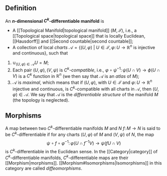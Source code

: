 ## Definition
An **$n$-dimensional $C^k$-differentiable manifold** is
- A [[Topological Manifold|topological manifold]] $(M, \mathscr{T})$, i.e., a [[Topological space|topological space]] that is locally Euclidean, [[Hausdorff]] and [[Second countable|second countable]];
- A collection of local *charts* $\mathscr{A} = \{(U, \varphi)\ |\ U\in \mathscr{T}, \varphi\colon U\to \mathbb{R}^n\text{ is injective and continuous}\}$,
such that
1. $\cup_{(U,\varphi)\in\mathscr{A}}U = M$;
2. Each pair $(U,\varphi), (V, \psi)$ is *$C^k$-compatible*, i.e., $\varphi\circ \psi^{-1}\colon \psi(U\cap V)\to \phi(U\cap V)$ is a $C^k$ function in $\mathbb{R}^n$ (we then say that $\mathscr{A}$ is an *atlas* of $M$);
3. $\mathscr{A}$ is *maximal*, which means that if $(U,\varphi)$, with $U\in\mathscr{T}$ and $\varphi\colon U\to\mathbb{R}^n$ injective and continuous, is $C^k$-compatible with all charts in $\mathscr{A}$, then $(U,\varphi)\in\mathscr{A}$.
We say that $\mathscr{A}$ is the *differentiable structure* of the manifold $M$ (the topology is neglected).
## Morphisms
A map between two $C^k$-differentiable manifolds $M$ and $N$ $f\colon M\to N$ is said to be $C^k$-differentiable if for any charts $(U,\varphi)$ of $M$ and $(V,\psi)$ of $N$, the map
$$\psi\circ f\circ\varphi^{-1}\colon \varphi(U\cap f^{-1}V) \to \psi(fU\cap V)$$
is $C^k$-differentiable in the Euclidean sense.
In the [[Category|category]] of $C^k$-differentiable manifolds, $C^k$-differentiable maps are their [[Morphism|morphisms]]. [[Morphism#Isomorphisms|Isomorphisms]] in this category are called *diffeomorphisms*.